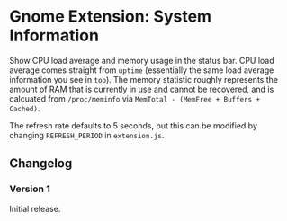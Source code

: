 # Gnome Extension: System Information

Show CPU load average and memory usage in the status bar. CPU load average comes
straight from `uptime` (essentially the same load average information you see in
`top`). The memory statistic roughly represents the amount of RAM that is
currently in use and cannot be recovered, and is calcuated from `/proc/meminfo`
via `MemTotal - (MemFree + Buffers + Cached)`.

The refresh rate defaults to 5 seconds, but this can be modified by changing
`REFRESH_PERIOD` in `extension.js`.

## Changelog

### Version 1

Initial release.

